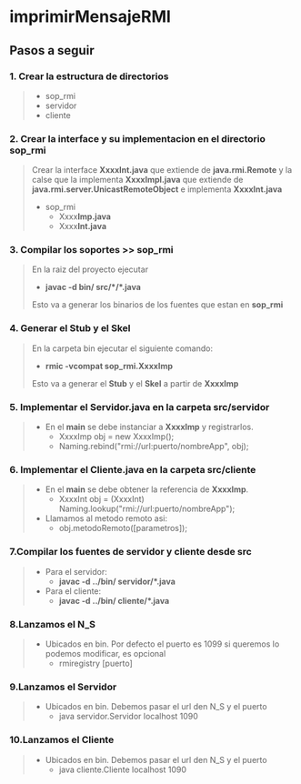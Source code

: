 # imprimirMensajeRMI

## Pasos a seguir 

### 1. Crear la estructura de directorios
>   -   sop_rmi
>   -   servidor
>   -   cliente

### 2. Crear la interface y su implementacion en el directorio **sop_rmi**
>   Crear la interface **XxxxInt.java**  que extiende de **java.rmi.Remote** y la calse que la implementa **XxxxImpl.java** que extiende de **java.rmi.server.UnicastRemoteObject** e implementa **XxxxInt.java**
>   -   sop_rmi
>       -   Xxxx**Imp.java**
>       -   Xxxx**Int.java**
### 3. Compilar los soportes >> **sop_rmi**
>   En la raiz del proyecto ejecutar
>   -   **javac -d bin/ src/\*/*.java**
>       
>    Esto va a generar los binarios de los fuentes que estan en **sop_rmi**

### 4. Generar el **Stub** y el **Skel**
>   En la carpeta bin ejecutar el siguiente comando:
>   -   **rmic -vcompat sop_rmi.XxxxImp**
>
>    Esto va a generar el **Stub** y el **Skel** a partir de **XxxxImp**

### 5. Implementar el **Servidor.java** en la carpeta **src/servidor**
>   -   En el **main** se debe instanciar a **XxxxImp** y registrarlos.
>       -   XxxxImp obj = new XxxxImp();
>        -   Naming.rebind("rmi://url:puerto/nombreApp", obj);

### 6. Implementar el **Cliente.java** en la carpeta **src/cliente**
>   -   En el **main** se debe obtener la referencia de  **XxxxImp**.
>       -    XxxxInt obj = (XxxxInt) Naming.lookup("rmi://url:puerto/nombreApp");
>   - Llamamos al metodo remoto asi:
>       -   obj.metodoRemoto([parametros]);   

### 7.Compilar los fuentes de servidor y cliente desde **src**
>   -   Para el servidor:
>       -   **javac -d ../bin/ servidor/*.java**
>   -   Para el cliente:
>       -   **javac -d ../bin/ cliente/*.java**

### 8.Lanzamos el N_S
>   -   Ubicados en bin. Por defecto el puerto es 1099 si queremos lo podemos modificar, es opcional
>       -   rmiregistry [puerto]
### 9.Lanzamos el Servidor
>   -   Ubicados en bin. Debemos pasar el url den N_S y el puerto
>       -   java servidor.Servidor localhost 1090
### 10.Lanzamos el Cliente
>   -   Ubicados en bin. Debemos pasar el url den N_S y el puerto
>       -   java cliente.Cliente localhost 1090
